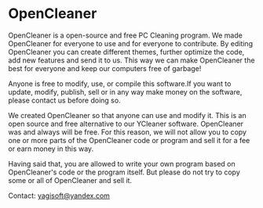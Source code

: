 # OpenCleaner
OpenCleaner is a open-source and free PC Cleaning program.
We made OpenCleaner for everyone to use and for everyone to contribute. 
By editing OpenCleaner you can create different themes, 
further optimize the code, add new features and send it to us. 
This way we can make OpenCleaner the best for everyone and keep our computers free of garbage!

Anyone is free to modify, use, or compile
this software.If you want to update, modify, publish, sell or 
in any way make money on the software, please contact us before doing so.

We created OpenCleaner so that anyone can use and modify it. 
This is an open source and free alternative to our YCleaner software. 
OpenCleaner was and always will be free. For this reason,
we will not allow you to copy one or more parts of the OpenCleaner code 
or program and sell it for a fee or earn money in this way.

Having said that, you are allowed to write your own program based 
on OpenCleaner's code or the program itself. 
But please do not try to copy some or all of OpenCleaner and sell it.

Contact: yagisoft@yandex.com
